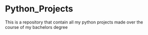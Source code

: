 # Python_Projects
This is a repository that contain all my python projects made over the course of my bachelors degree
